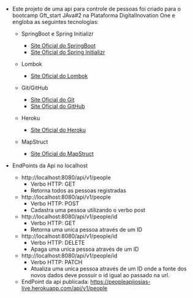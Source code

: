 * Este projeto de uma api para controle de pessoas foi criado
para o bootcamp Gft_start JAva#2 na Plataforma DigitalInovation One e engloba as seguintes tecnologias:
  * SpringBoot e Spring Initializr
      * [Site Oficial do SpringBoot]("https://spring.io/projects/spring-boot")
      * [Site Oficial do Spring Initializr]("https://start.spring.io/")

  * Lombok
      * [Site Oficial do Lombok]("https://projectlombok.org/")
    
  * Git/GitHub
    * [Site Oficial do Git]("https://git-scm.com/")
    * [Site Oficial do GitHub]("https://GitHub.com")
    
  * Heroku
      * [Site Oficial do Heroku]("https://www.heroku.com/")
    
  * MapStruct
      * [Site Oficial do MapStruct]("https://mapstruct.org/")
  
* EndPoints da Api no localhost
  * http://localhost:8080/api/v1/people
      * Verbo HTTP: GET
      * Retorna todos as pessoas registradas
  * http://localhost:8080/api/v1/people
    * Verbo HTTP: POST
    * Cadastra uma pessoa utilizando o verbo post
  * http://localhost:8080/api/v1/people/id
    * Verbo HTTP: GET
    * Retorna uma unica pessoa através de um ID
  * http://localhost:8080/api/v1/people/id
    * Verbo HTTP: DELETE
    * Apaga uma unica pessoa através de um ID
  * http://localhost:8080/api/v1/people/id
    * Verbo HTTP: PATCH
    * Atualiza uma unica pessoa através de um ID onde a fonte dos novos dados deve possuir o id igual ao passado na url.
  * EndPoint da api publicada: https://peopleapijosias-live.herokuapp.com/api/v1/people



  